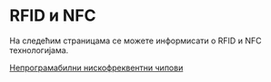 # RFID и NFC

На следећим страницама се можете информисати о RFID и NFC технологијама.

[Непрограмабилни нискофреквентни чипови](./lf_ro_rfid.md)
